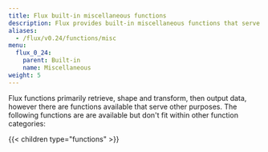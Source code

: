 ```yaml
---
title: Flux built-in miscellaneous functions
description: Flux provides built-in miscellaneous functions that serve purposes other than retrieving, transforming, or outputting data.
aliases:
  - /flux/v0.24/functions/misc
menu:
  flux_0_24:
    parent: Built-in
    name: Miscellaneous
weight: 5
---
```


Flux functions primarily retrieve, shape and transform, then output data, however
there are functions available that serve other purposes.
The following functions are are available but don't fit within other function categories:

{{< children type="functions" >}}
